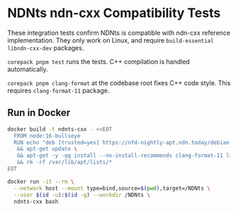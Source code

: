 # NDNts ndn-cxx Compatibility Tests

These integration tests confirm NDNts is compatible with ndn-cxx reference implementation.
They only work on Linux, and require `build-essential libndn-cxx-dev` packages.

`corepack pnpm test` runs the tests.
C++ compilation is handled automatically.

`corepack pnpm clang-format` at the codebase root fixes C++ code style.
This requires `clang-format-11` package.

## Run in Docker

```bash
docker build -t ndnts-cxx - <<EOT
  FROM node:16-bullseye
  RUN echo "deb [trusted=yes] https://nfd-nightly-apt.ndn.today/debian bullseye main" > /etc/apt/sources.list.d/nfd-nightly.list \
   && apt-get update \
   && apt-get -y -qq install --no-install-recommends clang-format-11 libndn-cxx-dev ndnsec \
   && rm -rf /var/lib/apt/lists/*
EOT

docker run -it --rm \
  --network host --mount type=bind,source=$(pwd),target=/NDNts \
  --user $(id -u):$(id -g) --workdir /NDNts \
  ndnts-cxx bash
```

